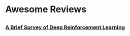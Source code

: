 # Awesome Reviews
## 
### [A Brief Survey of Deep Reinforcement Learning](https://arxiv.org/abs/1708.05866)
